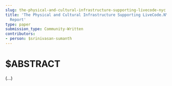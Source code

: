 ```yaml
---
slug: the-physical-and-cultural-infrastructure-supporting-livecode-nyc
title: 'The Physical and Cultural Infrastructure Supporting LiveCode.NYC: A Community
  Report'
type: paper
submission_type: Community-Written
contributors:
- person: $srinivasan-sumanth
---
```


# $ABSTRACT

(...)